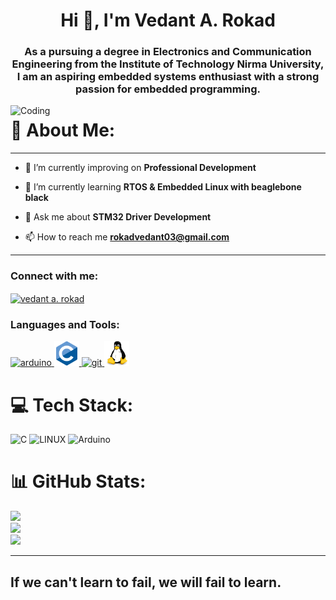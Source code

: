 
<h1 align="center">Hi 👋, I'm Vedant A. Rokad</h1>
<h3 align="center">As a pursuing a degree in Electronics and Communication Engineering from the Institute of Technology Nirma University, I am an aspiring embedded systems enthusiast with a strong passion for embedded programming.</h3>
<img align="left" alt="Coding" width="400" src="https://wallpapers.com/images/hd/awesome-beginning-of-linux-n6b6o7s6npfgxgct.webp">




# 💫 About Me:
--------------------------------------------------------------------------------------------
- 🔭 I’m currently improving on **Professional Development**

- 🌱 I’m currently learning **RTOS & Embedded Linux with beaglebone black**

- 💬 Ask me about **STM32 Driver Development**

- 📫 How to reach me **rokadvedant03@gmail.com**
--------------------------------------------------------------------------------------------


<h3 align="left">Connect with me:</h3>
<p align="left">
<a href="https://linkedin.com/in/vedant a. rokad" target="blank"><img align="center" src="https://raw.githubusercontent.com/rahuldkjain/github-profile-readme-generator/master/src/images/icons/Social/linked-in-alt.svg" alt="vedant a. rokad" height="30" width="40" /></a>

<h3 align="left">Languages and Tools:</h3>
<p align="left"> <a href="https://www.arduino.cc/" target="_blank" rel="noreferrer"> <img src="https://cdn.worldvectorlogo.com/logos/arduino-1.svg" alt="arduino" width="40" height="40"/> </a> <a href="https://www.cprogramming.com/" target="_blank" rel="noreferrer"> <img src="https://raw.githubusercontent.com/devicons/devicon/master/icons/c/c-original.svg" alt="c" width="40" height="40"/> </a> <a href="https://git-scm.com/" target="_blank" rel="noreferrer"> <img src="https://www.vectorlogo.zone/logos/git-scm/git-scm-icon.svg" alt="git" width="40" height="40"/> </a> <a href="https://www.linux.org/" target="_blank" rel="noreferrer"> <img src="https://raw.githubusercontent.com/devicons/devicon/master/icons/linux/linux-original.svg" alt="linux" width="40" height="40"/> </a> </p>

# 💻 Tech Stack:
![C](https://img.shields.io/badge/c-%2300599C.svg?style=plastic&logo=c&logoColor=white) ![LINUX](https://img.shields.io/badge/Linux-FCC624?style=plastic&logo=linux&logoColor=black) ![Arduino](https://img.shields.io/badge/-Arduino-00979D?style=plastic&logo=Arduino&logoColor=white)
# 📊 GitHub Stats:
![](https://github-readme-stats.vercel.app/api?username=rokadvednt03&theme=tokyonight&hide_border=true&include_all_commits=false&count_private=false)<br/>
![](https://github-readme-streak-stats.herokuapp.com/?user=rokadvednt03&theme=tokyonight&hide_border=true)<br/>
![](https://github-readme-stats.vercel.app/api/top-langs/?username=rokadvednt03&theme=tokyonight&hide_border=true&include_all_commits=false&count_private=false&layout=compact)

**********************************************************************************************************************
<h2 align="left">If we can't learn to fail, we will fail to learn.</h2>




<!-- Proudly created with GPRM ( https://gprm.itsvg.in ) -->

